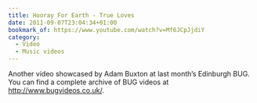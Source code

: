 ```yaml
---
title: Hooray For Earth - True Loves
date: 2011-09-07T23:04:34+01:00
bookmark_of: https://www.youtube.com/watch?v=Mf6JCpJjdiY
category:
  - Video
  - Music videos
---
```

Another video showcased by Adam Buxton at last month’s Edinburgh BUG. You can find a complete archive of BUG videos at <http://www.bugvideos.co.uk/>.
